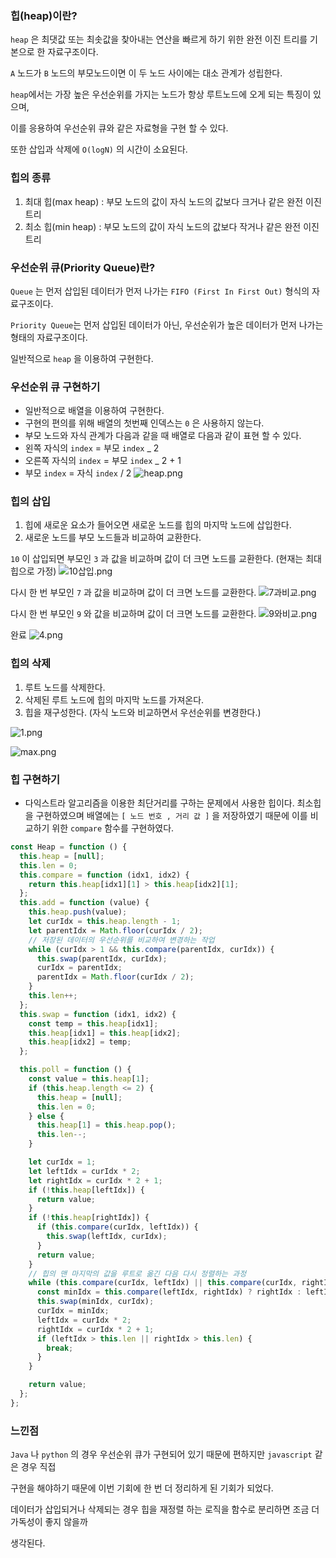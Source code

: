 ### 힙(heap)이란?

`heap` 은 최댓값 또는 최솟값을 찾아내는 연산을 빠르게 하기 위한 완전 이진 트리를 기본으로 한 자료구조이다.

`A` 노드가 `B` 노드의 부모노드이면 이 두 노드 사이에는 대소 관계가 성립한다.

`heap`에서는 가장 높은 우선순위를 가지는 노드가 항상 루트노드에 오게 되는 특징이 있으며,

이를 응용하여 우선순위 큐와 같은 자료형을 구현 할 수 있다.

또한 삽입과 삭제에 `O(logN)` 의 시간이 소요된다.

### 힙의 종류

1. 최대 힙(max heap) : 부모 노드의 값이 자식 노드의 값보다 크거나 같은 완전 이진 트리
2. 최소 힙(min heap) : 부모 노드의 값이 자식 노드의 값보다 작거나 같은 완전 이진 트리

### 우선순위 큐(Priority Queue)란?

`Queue` 는 먼저 삽입된 데이터가 먼저 나가는 `FIFO (First In First Out)` 형식의 자료구조이다.

`Priority Queue`는 먼저 삽입된 데이터가 아닌, 우선순위가 높은 데이터가 먼저 나가는 형태의 자료구조이다.

일반적으로 `heap` 을 이용하여 구현한다.

### 우선순위 큐 구현하기

- 일반적으로 배열을 이용하여 구현한다.
- 구현의 편의를 위해 배열의 첫번째 인덱스는 `0` 은 사용하지 않는다.
- 부모 노드와 자식 관계가 다음과 같을 때 배열로 다음과 같이 표현 할 수 있다.
- 왼쪽 자식의 `index` = 부모 `index` \_ 2
- 오른쪽 자식의 `index` = 부모 `index` \_ 2 + 1
- 부모 `index` = 자식 `index` / 2
  ![heap.png](https://user-images.githubusercontent.com/46440898/221505716-d829b0fa-c0c4-43be-9fa4-8575e8c368b9.png)

### 힙의 삽입

1. 힙에 새로운 요소가 들어오면 새로운 노드를 힙의 마지막 노드에 삽입한다.
2. 새로운 노드를 부모 노드들과 비교하여 교환한다.

`10` 이 삽입되면 부모인 `3` 과 값을 비교하며 값이 더 크면 노드를 교환한다. (현재는 최대 힙으로 가정)
![10삽입.png](https://user-images.githubusercontent.com/46440898/221505953-c8ef81a9-15c3-4fdb-990f-2b19c1b87ce0.png)

다시 한 번 부모인 `7` 과 값을 비교하며 값이 더 크면 노드를 교환한다.
![7과비교.png](https://user-images.githubusercontent.com/46440898/221506008-cfee531d-b78e-4640-b178-25a7df1eaab7.png)

다시 한 번 부모인 `9` 와 값을 비교하며 값이 더 크면 노드를 교환한다.
![9와비교.png](https://user-images.githubusercontent.com/46440898/221506075-e10e08bf-a9d9-46d3-b7a7-b5819595d117.png)

완료
![4.png](https://user-images.githubusercontent.com/46440898/221506133-f4f96723-aa34-4d13-804b-2bac2a7e5b35.png)

### 힙의 삭제

1. 루트 노드를 삭제한다.
2. 삭제된 루트 노드에 힙의 마지막 노드를 가져온다.
3. 힙을 재구성한다. (자식 노드와 비교하면서 우선순위를 변경한다.)

![1.png](https://user-images.githubusercontent.com/46440898/221506217-b733fda5-ea93-4993-a4ac-d6746463ff3a.png)

![max.png](https://user-images.githubusercontent.com/46440898/221506313-18d84d1d-2bc7-49bd-8f9c-2204421ff14c.png)

### 힙 구현하기

- 다익스트라 알고리즘을 이용한 최단거리를 구하는 문제에서 사용한 힙이다.
  최소힙을 구현하였으며 배열에는 `[ 노드 번호 , 거리 값 ]` 을 저장하였기 때문에 이를 비교하기 위한
  `compare` 함수를 구현하였다.

```jsx
const Heap = function () {
  this.heap = [null];
  this.len = 0;
  this.compare = function (idx1, idx2) {
    return this.heap[idx1][1] > this.heap[idx2][1];
  };
  this.add = function (value) {
    this.heap.push(value);
    let curIdx = this.heap.length - 1;
    let parentIdx = Math.floor(curIdx / 2);
    // 저장된 데이터의 우선순위를 비교하여 변경하는 작업
    while (curIdx > 1 && this.compare(parentIdx, curIdx)) {
      this.swap(parentIdx, curIdx);
      curIdx = parentIdx;
      parentIdx = Math.floor(curIdx / 2);
    }
    this.len++;
  };
  this.swap = function (idx1, idx2) {
    const temp = this.heap[idx1];
    this.heap[idx1] = this.heap[idx2];
    this.heap[idx2] = temp;
  };

  this.poll = function () {
    const value = this.heap[1];
    if (this.heap.length <= 2) {
      this.heap = [null];
      this.len = 0;
    } else {
      this.heap[1] = this.heap.pop();
      this.len--;
    }

    let curIdx = 1;
    let leftIdx = curIdx * 2;
    let rightIdx = curIdx * 2 + 1;
    if (!this.heap[leftIdx]) {
      return value;
    }
    if (!this.heap[rightIdx]) {
      if (this.compare(curIdx, leftIdx)) {
        this.swap(leftIdx, curIdx);
      }
      return value;
    }
    // 힙의 맨 마지막의 값을 루트로 옮긴 다음 다시 정렬하는 과정
    while (this.compare(curIdx, leftIdx) || this.compare(curIdx, rightIdx)) {
      const minIdx = this.compare(leftIdx, rightIdx) ? rightIdx : leftIdx;
      this.swap(minIdx, curIdx);
      curIdx = minIdx;
      leftIdx = curIdx * 2;
      rightIdx = curIdx * 2 + 1;
      if (leftIdx > this.len || rightIdx > this.len) {
        break;
      }
    }

    return value;
  };
};
```

### 느낀점

`Java` 나 `python` 의 경우 우선순위 큐가 구현되어 있기 때문에 편하지만 `javascript` 같은 경우 직접

구현을 해야하기 때문에 이번 기회에 한 번 더 정리하게 된 기회가 되었다.

데이터가 삽입되거나 삭제되는 경우 힙을 재정렬 하는 로직을 함수로 분리하면 조금 더 가독성이 좋지 않을까

생각된다.

